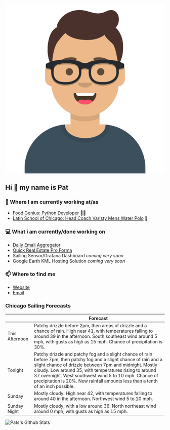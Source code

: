 [![Social banner for p-j-falconer](https://raw.githubusercontent.com/P-J-FALCONER/P-J-FALCONER/master/assets/avataaars.svg)](https://patfalconer.com/)
## Hi :wave: my name is Pat

### 💼 Where I am currently working at/as
- [Food Genius: Python Developer](https://getfoodgenius.com/) 🍔🐍
- [Latin School of Chicago: Head Coach Varisty Mens Water Polo](https://www.latinschool.org/) 🤽


### 💻 What i am currently/done working on
 - [Daily Email Aggregator](https://github.com/P-J-FALCONER/dott_daily_mail)
 - [Quick Real Estate Pro Forma](https://github.com/P-J-FALCONER/henry)
 - Sailing Sensor/Grafana Dashboard *coming very soon*
 - Google Earth KML Hosting Solution *coming very soon*

### 📫 Where to find me
 - [Website](https://patfalconer.com/)
 - [Email](mailto:patrick.j.falconer@gmail.com)


### Chicago Sailing Forecasts
|   | Forecast  |
|---|---|
| This Afternoon | Patchy drizzle before 2pm, then areas of drizzle and a chance of rain. High near 41, with temperatures falling to around 39 in the afternoon. South southeast wind around 5 mph, with gusts as high as 15 mph. Chance of precipitation is 30%. |
| Tonight | Patchy drizzle and patchy fog and a slight chance of rain before 7pm, then patchy fog and a slight chance of rain and a slight chance of drizzle between 7pm and midnight. Mostly cloudy. Low around 35, with temperatures rising to around 37 overnight. West southwest wind 5 to 10 mph. Chance of precipitation is 20%. New rainfall amounts less than a tenth of an inch possible. |
| Sunday | Mostly cloudy. High near 42, with temperatures falling to around 40 in the afternoon. Northwest wind 5 to 10 mph. |
| Sunday Night | Mostly cloudy, with a low around 36. North northeast wind around 0 mph, with gusts as high as 15 mph. |

![Pats's Github Stats](https://github-readme-stats.vercel.app/api?username=p-j-falconer&show_icons=true&theme=radical)
